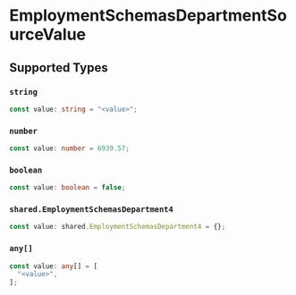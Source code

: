 # EmploymentSchemasDepartmentSourceValue


## Supported Types

### `string`

```typescript
const value: string = "<value>";
```

### `number`

```typescript
const value: number = 6939.57;
```

### `boolean`

```typescript
const value: boolean = false;
```

### `shared.EmploymentSchemasDepartment4`

```typescript
const value: shared.EmploymentSchemasDepartment4 = {};
```

### `any[]`

```typescript
const value: any[] = [
  "<value>",
];
```


